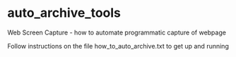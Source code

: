 # auto_archive_tools
Web Screen Capture - how to automate programmatic capture of webpage 

Follow instructions on the file how_to_auto_archive.txt to get up and running
